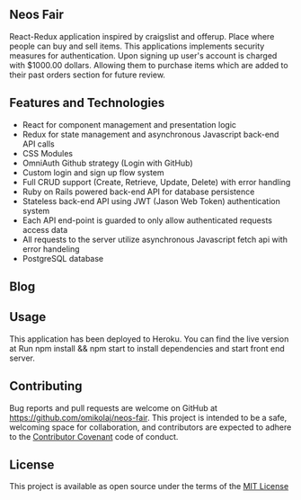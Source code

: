 ## Neos Fair
React-Redux application inspired by craigslist and offerup. Place where people can buy and sell items. This applications implements security measures for authentication. Upon signing up user's account is charged with $1000.00 dollars. Allowing them to purchase items which are added to their past orders section for future review.

## Features and Technologies
- React for component management and presentation logic
- Redux for state management and asynchronous Javascript back-end API calls
- CSS Modules
- OmniAuth Github strategy (Login with GitHub)
- Custom login and sign up flow system
- Full CRUD support (Create, Retrieve, Update, Delete) with error handling
- Ruby on Rails powered back-end API for database persistence
- Stateless back-end API using JWT (Jason Web Token) authentication system
- Each API end-point is guarded to only allow authenticated requests access data
- All requests to the server utilize asynchronous Javascript fetch api with error handeling
- PostgreSQL database

## Blog

## Usage
This application has been deployed to Heroku. You can find the live version at 
Run npm install && npm start to install dependencies and start front end server.


## Contributing
Bug reports and pull requests are welcome on GitHub at https://github.com/omikolaj/neos-fair. This project is intended to be a safe, welcoming space for collaboration, and contributors are expected to adhere to the [Contributor Covenant](http://contributor-covenant.org) code of conduct.

## License
This project is available as open source under the terms of the [MIT License](https://opensource.org/licenses/MIT)

  

